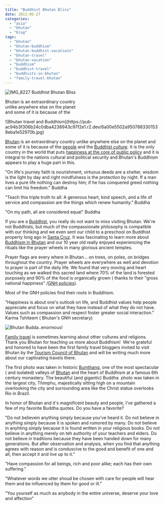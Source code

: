 ```yaml
---
title: "Buddhist Bhutan Bliss"
date: 2011-05-27
categories: 
  - "asia"
  - "bhutan"
  - "blog"
tags: 
  - "bhutan"
  - "bhutan-buddhism"
  - "bhutan-buddhist-vacations"
  - "bhutan-travel"
  - "bhutan-vacation"
  - "buddhism"
  - "buddhist-travel"
  - "buddhists-in-bhutan"
  - "family-travel-bhutan"
---
```


 ![IMG_8227](https://pub-ac94b3f306b24c0dba4238943c97f2e1.r2.dev/6a00e5502a9507883301538eba1ded970b.jpg) Buddhist Bhutan Bliss

Bhutan is an extraordinary country  
unlike anywhere else on the planet  
and some of it is because of the

<!--more--> ![Bhutan travel and Buddhism](https://pub-ac94b3f306b24c0dba4238943c97f2e1.r2.dev/6a00e5502a9507883301538eba1e52970b.jpg)

[Bhutan](https://pub-ac94b3f306b24c0dba4238943c97f2e1.r2.dev/2011/05/travel-to-bhutan-.html "Bhutan travel") is an extraordinary country unlike anywhere else on the planet and some of it is because of the [people](https://pub-ac94b3f306b24c0dba4238943c97f2e1.r2.dev/2011/05/bhutan-travel-mother-and-child-photo.html "Bhutan travel culture") and the [Buddhist culture](http://www.bbc.co.uk/religion/religions/buddhism/ "Buddhist culture "). It is the only country in the world that puts [happiness at the core of public policy](http://www.grossnationalhappiness.com/ "gross nationial happiness bhutan") and it is integral to the nations cultural and political security and Bhutan's Buddhism appears to play a huge part in this.  
  
"On life's journey faith is nourishment, virtuous deeds are a shelter, wisdom is the light by day and right mindfulness is the protection by night. If a man lives a pure life nothing can destroy him; if he has conquered greed nothing can limit his freedom." Buddha  
  
"Teach this triple truth to all: A generous heart, kind speech, and a life of service and compassion are the things which renew humanity." Buddha  
  
"On my path, all are considered equal" Buddha  
  
  
If you are a [Buddhist](http://en.wikipedia.org/wiki/Buddhism "Buddhism"), you really do not want to miss visiting Bhutan. We're not Buddhists, but much of the compassionate philosophy is compatible with our thinking and we even sent our child to a preschool on Buddhist property long ago in [Santa Cruz](https://pub-ac94b3f306b24c0dba4238943c97f2e1.r2.dev/2006/08/home-and-hous-1.html "Santa Cruz california travel"). It was fascinating to learn more about [Buddhism in Bhutan](http://en.wikipedia.org/wiki/Buddhism_in_Bhutan "buddhism in bhutan") and our 10 year old really enjoyed experiencing the rituals like the prayer wheels in many glorious ancient temples.  
  
Prayer flags are every where in Bhutan... on trees, on poles, on bridges throughout the country. Prayer wheels are everywhere as well and devotion to prayer is part of the daily life. We found that very moving and heart touching as we walked this sacred land where 70% of the land is forested purposely and 90% of the food is organically grown ( thanks to their "gross national happiness" /[GNH policies](http://www.time.com/time/health/article/0,8599,1016266,00.html "gross national happiness policies")).  
  
Most of the GNH policies find their roots in Buddhism.  
  
"Happiness is about one's outlook on life, and Buddhist values help people appreciate and focus on what they have instead of what they do not have. Values such as compassion and respect foster greater social interaction." Karma Tshiteem ( Bhutan's GNH secretary)  
  
![Bhutan Budda..enormous!](https://pub-ac94b3f306b24c0dba4238943c97f2e1.r2.dev/6a00e5502a9507883301538ec19d94970b.jpg)  
  
[Family travel](https://pub-ac94b3f306b24c0dba4238943c97f2e1.r2.dev/2009/04/how-to-travel-the-world-as-a-digital-nomad-family.html "Family travel") is sometimes learning about other cultures and religions. Thank you Bhutan for teaching us more about Buddhism!  We're grateful and honored to have been the first family travel bloggers invited to visit Bhutan by the [Tourism Council of Bhutan](http://www.tourism.gov.bt/ "Tourism Bhutan") and will be writing much more about our captivating travels there.  
  
The first photo was taken in historic [Bumthang](http://en.wikipedia.org/wiki/Bumthang_District "Bumthang bhutan"), one of the most spectacular ( and isolated) valleys of [Bhutan](http://www.tourism.gov.bt/where-to-go/central-bhutan "bhutan") and the heart of Buddhism at a famous 6th century monastery. The beautiful (and gigantic) Buddha  photo was taken in the largest city, Thimphu, majestically sitting high on a mountain overlooking the city and surrounding area like the Christ statue overlooks Rio in Brazil.  
  
In honor of Bhutan and it's magnificent beauty and people, I've gathered a few of my favorite Buddha quotes. Do you have a favorite?  
  
"Do not believein anything simply because you've heard it. Do not believe in anything simply because it is spoken and rumored by many. Do not believe in anyhting simply because it is found written in your religious books. Do not believe in anything merely on teh authority of your teachers and elders. Do not believe in traditions because they have been handed down for many generations. But after observation and analysis, when you find that anything agrees with reason and is conduscive to the good and benefit of one and all, then accept it and live up to it."  
  
"Have compassion for all beings, rich and poor alike; each has their own suffering."  
  
"Whatever words we utter shoud be chosen with care for people will hear them and be influenced by them for good or ill."  
  
"You yourself as much as anybody in the entire universe, deserve your love and affection"
